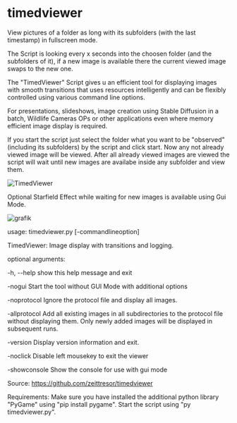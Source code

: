 # timedviewer

View pictures of a folder as long with its subfolders (with the last timestamp) in fullscreen mode.

The Script is looking every x seconds into the choosen folder (and the subfolders of it), if a new
image is available there the current viewed image swaps to the new one.

The "TimedViewer" Script gives u an efficient tool for displaying images with smooth transitions 
that uses resources intelligently and can be flexibly controlled using various command line options. 

For presentations, slideshows, image creation using Stable Diffusion in a batch, Wildlife Cameras OPs
or other applications even where memory efficient image display is required.

If you start the script just select the folder what you want to be "observed" (including its subfolders)
by the script and click start. Now any not already viewed image will be viewed. After all already viewed
images are viewed the script will wait until new images are availabe inside any subfolder and view them.

![TimedViewer](https://github.com/user-attachments/assets/7e8c8a74-0f43-49e2-9538-b5601add6a7d)


Optional Starfield Effect while waiting for new images is available using Gui Mode.

![grafik](https://github.com/user-attachments/assets/574429ef-6045-4fda-b9aa-8f10b1db4db4)


usage: timedviewer.py [-commandlineoption]

TimedViewer: Image display with transitions and logging.

optional arguments:

  -h, --help         show this help message and exit

  -nogui             Start the tool without GUI Mode with additional options
  
  -noprotocol        Ignore the protocol file and display all images.
  
  -allprotocol       Add all existing images in all subdirectories to the
                     protocol file without displaying them. Only newly
                     added images will be displayed in subsequent runs.
                     
  -version           Display version information and exit.

  -noclick           Disable left mousekey to exit the viewer

  -showconsole       Show the console for use with gui mode

Source: https://github.com/zeittresor/timedviewer

Requirements: Make sure you have installed the additional python library
"PyGame" using "pip install pygame". Start the script using "py timedviewer.py".
